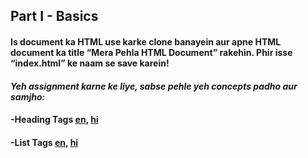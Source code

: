 ## Part I - Basics
#### Is document ka HTML use karke clone banayein aur apne HTML document ka title **“Mera Pehla HTML Document”** rakehin. Phir isse **“index.html”** ke naam se save karein!
#### _Yeh assignment karne ke liye, sabse pehle yeh concepts padho aur samjho:_
#### -**Heading Tags** [en](http://www.html-5-tutorial.com/h1-h6-tags.htm), [hi](https://docs.google.com/document/d/1o-Q0k0DC1Ad95ZaXsSRt1riVBlAm7HoVcvwLiA__tLM/edit?usp=sharing)
#### -**List Tags** [en](http://www.html-5-tutorial.com/ul-ol-tags.htm), [hi](https://docs.google.com/document/d/1MJ6m4U1VJ9ZwbH-tWFV8B133_F8J7z1VkSsXZdma2CQ/edit?usp=sharing)
